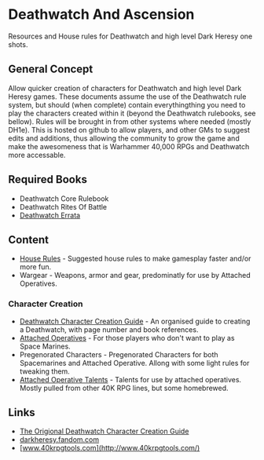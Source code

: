 # Deathwatch And Ascension

Resources and House rules for Deathwatch and high level Dark Heresy one shots.

## General Concept

Allow quicker creation of characters for Deathwatch and high level Dark Heresy games. These documents assume the use of the Deathwatch rule system, but should (when complete) contain everythingthing you need to play the characters created within it (beyond the Deathwatch rulebooks, see bellow). Rules will be brought in from other systems where needed (mostly DH1e). This is hosted on github to allow players, and other GMs to suggest edits and additions, thus allowing the community to grow the game and make the awesomeness that is Warhammer 40,000 RPGs and Deathwatch more accessable.

## Required Books

* Deathwatch Core Rulebook
* Deathwatch Rites Of Battle
* [Deathwatch Errata](DeathwatchErrata.pdf)

## Content

* [House Rules](HouseRules.md) - Suggested house rules to make gamesplay faster and/or more fun.
* Wargear - Weapons, armor and gear, predominatly for use by Attached Operatives.

### Character Creation

* [Deathwatch Character Creation Guide](DeathwatchCharacterCreationGuide.md) - An organised guide to creating a Deathwatch, with page number and book references.
* [Attached Operatives](characterCreation/AttachedOperatives.md) - For those players who don't want to play as Space Marines.
* Pregenorated Characters - Pregenorated Characters for both Spacemarines and Attached Operative. Allong with some light rules for tweaking them.
* [Attached Operative Talents](characterCreation/AttachedOperativeTalents.md) - Talents for use by attached operatives. Mostly pulled from other 40K RPG lines, but some homebrewed.

## Links
* [The Origional Deathwatch Character Creation Guide](http://robf.com.au/2017/01/15/process-document-deathwatch-character-creation-guide/)
* [darkheresy.fandom.com](https://darkheresy.fandom.com)
* [www.40krpgtools.com](http://www.40krpgtools.com/)
